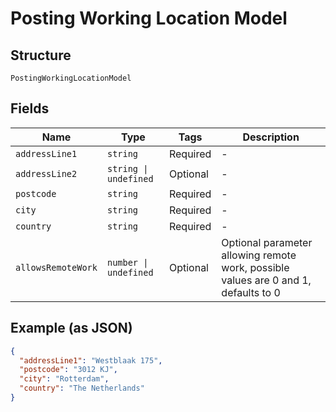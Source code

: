 
# Posting Working Location Model

## Structure

`PostingWorkingLocationModel`

## Fields

| Name | Type | Tags | Description |
|  --- | --- | --- | --- |
| `addressLine1` | `string` | Required | - |
| `addressLine2` | `string \| undefined` | Optional | - |
| `postcode` | `string` | Required | - |
| `city` | `string` | Required | - |
| `country` | `string` | Required | - |
| `allowsRemoteWork` | `number \| undefined` | Optional | Optional parameter allowing remote work, possible values are 0 and 1, defaults to 0 |

## Example (as JSON)

```json
{
  "addressLine1": "Westblaak 175",
  "postcode": "3012 KJ",
  "city": "Rotterdam",
  "country": "The Netherlands"
}
```

